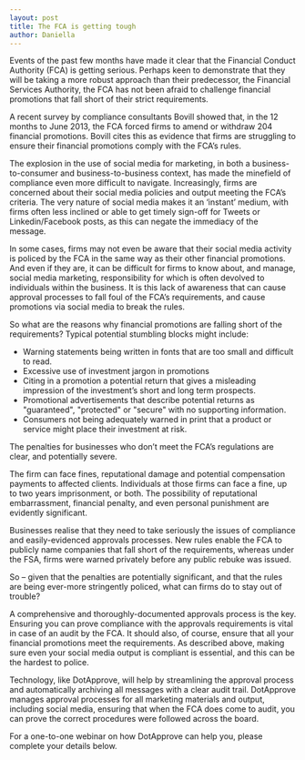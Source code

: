 ```yaml
---
layout: post
title: The FCA is getting tough
author: Daniella
---
```

Events of the past few months have made it clear that the Financial Conduct
Authority (FCA) is getting serious.  Perhaps keen to demonstrate that they will
be taking a more robust approach than their predecessor, the Financial Services
Authority, the FCA has not been afraid to challenge financial promotions that
fall short of their strict requirements. 

A recent survey  by compliance consultants Bovill showed that, in the 12 months
to June 2013, the FCA forced firms to amend or withdraw 204 financial
promotions.  Bovill cites this as evidence that firms are struggling to ensure
their financial promotions  comply with the FCA’s rules. 

The explosion in the use of social media for marketing, in both a
business-to-consumer and business-to-business context, has made the minefield
of compliance even more difficult to navigate.  Increasingly, firms are
concerned about their social media policies and output meeting the FCA’s
criteria.  The very nature of social media makes it an ‘instant’ medium, with
firms often less inclined or able to get timely sign-off for Tweets or
Linkedin/Facebook posts, as this can negate the immediacy of the message.

In some cases, firms may not even be aware that their social media activity is
policed by the FCA in the same way as their other financial promotions.  And
even if they are, it can be difficult for firms to know about, and manage,
social media marketing, responsibility for which is often devolved to
individuals within the business. It is this lack of awareness that can cause
approval processes to fall foul of the FCA’s requirements, and cause promotions
via social media to break the rules.

So what are the reasons why financial promotions are falling short of the
requirements? Typical potential stumbling blocks might include:

* Warning statements being written in fonts that are too small and difficult to
  read.
* Excessive use of investment jargon in promotions
* Citing in a promotion a potential return that gives a misleading impression
  of the investment’s short and long term prospects.
* Promotional advertisements that describe potential returns as "guaranteed",
  "protected" or "secure" with no supporting information. 
* Consumers not being adequately warned in print that a product or service
  might place their investment at risk.

The penalties for businesses who don’t meet the FCA’s regulations are clear,
and potentially severe.

The firm can face fines, reputational damage and potential compensation
payments to affected clients. Individuals at those firms can face a fine, up to
two years imprisonment, or both.  The possibility of reputational
embarrassment, financial penalty, and even personal punishment are evidently
significant.

Businesses realise that they need to take seriously the issues of compliance
and easily-evidenced approvals processes. New rules enable the FCA to publicly
name companies that fall short of the requirements, whereas under the FSA,
firms were warned privately before any public rebuke was issued. 

So – given that the penalties are potentially significant, and that the rules
are being ever-more stringently policed, what can firms do to stay out of
trouble?

A comprehensive and thoroughly-documented approvals process is the key.
Ensuring you can prove compliance with the approvals requirements is vital in
case of an audit by the FCA.  It should also, of course, ensure that all your
financial promotions meet the requirements.  As described above, making sure
even your social media output is compliant is essential, and this can be the
hardest to police.

Technology, like DotApprove, will help by streamlining the approval process and
automatically archiving all messages with a clear audit trail. DotApprove
manages approval processes for all marketing materials and output, including
social media, ensuring that when the FCA does come to audit, you can prove the
correct procedures were followed across the board.

For a one-to-one webinar on how DotApprove can help you, please complete your
details below.
